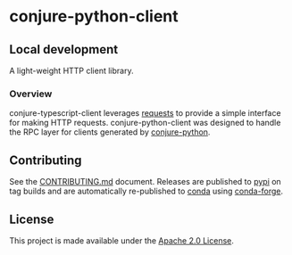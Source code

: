 # conjure-python-client

## Local development

A light-weight HTTP client library.

### Overview

conjure-typescript-client leverages [requests](http://docs.python-requests.org/en/master/) to provide a simple interface for making HTTP requests. conjure-python-client was designed to handle the RPC layer for clients generated by [conjure-python](https://github.com/palantir/conjure-python).

## Contributing

See the [CONTRIBUTING.md](./CONTRIBUTING.md) document.  Releases are published to [pypi](https://pypi.org/project/conjure-python-client/) on tag builds and are automatically re-published to [conda](https://anaconda.org/conda-forge/conjure-python-client) using [conda-forge](https://github.com/conda-forge/conjure-python-client-feedstock/).

## License
This project is made available under the [Apache 2.0 License](/LICENSE).
